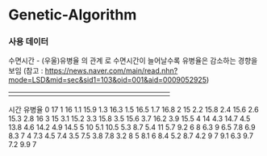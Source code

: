 # Genetic-Algorithm

### 사용 데이터
수면시간 - (우울)유병율 의 관계 로 수면시간이 늘어날수록 유병율은 감소하는 경향을 보임 
(참고 : https://news.naver.com/main/read.nhn?mode=LSD&mid=sec&sid1=103&oid=001&aid=0009052925)


|      |      |      |      |      |      |      |      |      |      |      |      |      |      |      |      |      |      |      |      |
| ---- | ---- | ---- | ---- | ---- | ---- | ---- | ---- | ---- | ---- | ---- | ---- | ---- | ---- | ---- | ---- | ---- | ---- | ---- | ---- |
|      |      |      |      |      |      |      |      |      |      |      |      |      |      |      |      |      |      |      |      |

시간	유병율
0	17
1	16
1.1	15.9
1.3	16.3
1.5	16.5
1.7	16.8
2	15
2.2	15.8
2.4	15.6
2.6	15.3
2.8	16
3	15
3.1	15.2
3.3	15.8
3.5	15.6
3.7	16.2
3.9	15.5
4	14
4.3	14.7
4.5	13.8
4.6	14.2
4.9	14.5
5	10
5.1	10.5
5.3	8.7
5.4	11
5.7	9.2
6	8
6.3	9
6.5	7.8
6.9	8.3
7	4
7.3	4.5
7.4	3.5
7.5	3.8
7.8	3.2
8	5
8.1	6
8.4	5.2
8.7	4.2
9	7
9.1	6.3
9.7	7.2
9.9	7


